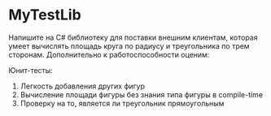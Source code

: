 # MyTestLib
Напишите на C# библиотеку для поставки внешним клиентам, которая умеет вычислять площадь круга по радиусу и треугольника по трем сторонам. Дополнительно к работоспособности оценим:

Юнит-тесты:

  1. Легкость добавления других фигур
  2. Вычисление площади фигуры без знания типа фигуры в compile-time
  3. Проверку на то, является ли треугольник прямоугольным
